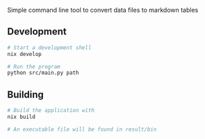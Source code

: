 Simple command line tool to convert data files to markdown tables

## Development

```sh
# Start a development shell
nix develop

# Run the program
python src/main.py path
```

## Building

```sh
# Build the application with
nix build

# An executable file will be found in result/bin
```
